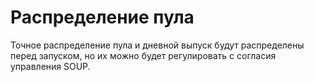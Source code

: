 # Распределение пула

Точное распределение пула и дневной выпуск будут распределены перед запуском, но их можно будет регулировать с согласия управления SOUP.
